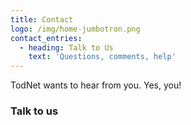 ```yaml
---
title: Contact
logo: /img/home-jumbotron.png
contact_entries:
  - heading: Talk to Us
    text: 'Questions, comments, help'
---
```

TodNet wants to hear from you. Yes, you! 

<h3 class="f4 b lh-title mb2">Talk to us</h3>
